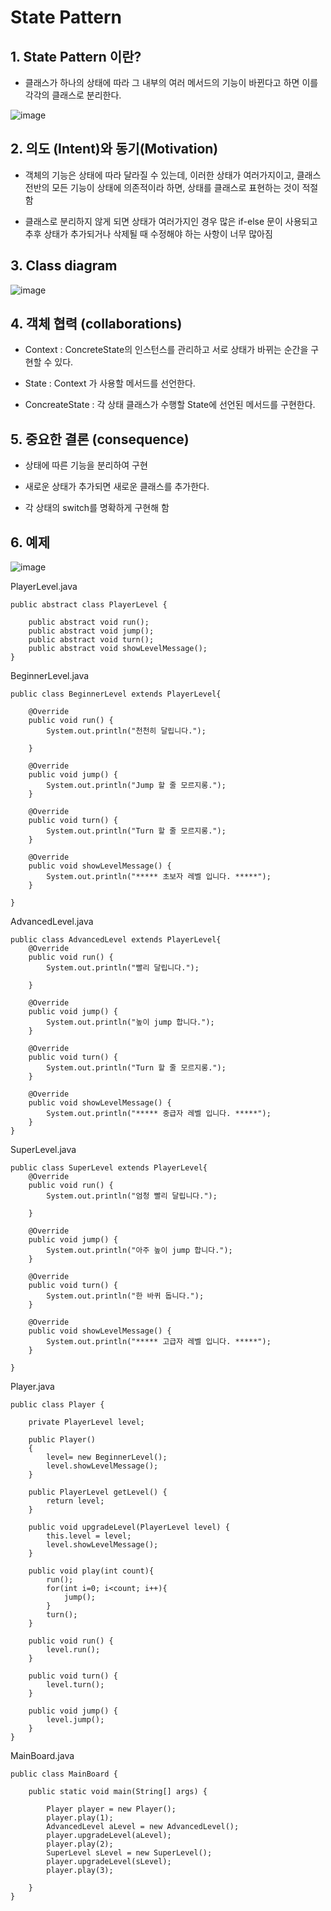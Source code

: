 # State Pattern

## 1. State Pattern 이란?

+ 클래스가 하나의 상태에 따라 그 내부의 여러 메서드의 기능이 바뀐다고 하면 이를 각각의 클래스로 분리한다.

![image](https://github.com/kswdev/design-pattern/assets/92713670/385d5476-687b-405a-b32e-a224601c9c6b)


## 2. 의도 (Intent)와 동기(Motivation)


+ 객체의 기능은 상태에 따라 달라질 수 있는데, 이러한 상태가 여러가지이고, 클래스 전반의 모든 기능이 상태에 의존적이라 하면, 상태를 클래스로 표현하는 것이 적절함


+ 클래스로 분리하지 않게 되면 상태가 여러가지인 경우 많은 if-else 문이 사용되고 추후 상태가 추가되거나 삭제될 때 수정해야 하는 사항이 너무 많아짐



## 3. Class diagram
![image](https://github.com/kswdev/design-pattern/assets/92713670/506a451f-1873-4e5e-b94b-876c0334f00b)


## 4. 객체 협력 (collaborations)


+ Context  : ConcreteState의 인스턴스를 관리하고 서로 상태가 바뀌는 순간을 구현할 수 있다.


+ State : Context 가 사용할 메서드를 선언한다.


+ ConcreateState : 각 상태 클래스가 수행할 State에 선언된 메서드를 구현한다.



## 5. 중요한 결론 (consequence)


+ 상태에 따른 기능을 분리하여 구현


+ 새로운 상태가 추가되면 새로운 클래스를 추가한다.


+ 각 상태의 switch를 명확하게 구현해 함



## 6. 예제

![image](https://github.com/kswdev/design-pattern/assets/92713670/d72e1279-5291-43b4-b91c-318a0d981902)


PlayerLevel.java
```
public abstract class PlayerLevel {

	public abstract void run();
	public abstract void jump();
	public abstract void turn();
	public abstract void showLevelMessage();
}
```

BeginnerLevel.java
```
public class BeginnerLevel extends PlayerLevel{

	@Override
	public void run() {
		System.out.println("천천히 달립니다.");
		
	}

	@Override
	public void jump() {
		System.out.println("Jump 할 줄 모르지롱.");
	}

	@Override
	public void turn() {
		System.out.println("Turn 할 줄 모르지롱.");		
	}

	@Override
	public void showLevelMessage() {
		System.out.println("***** 초보자 레벨 입니다. *****");
	}

}
```

AdvancedLevel.java
```
public class AdvancedLevel extends PlayerLevel{
	@Override
	public void run() {
		System.out.println("빨리 달립니다.");
		
	}

	@Override
	public void jump() {
		System.out.println("높이 jump 합니다.");
	}

	@Override
	public void turn() {
		System.out.println("Turn 할 줄 모르지롱.");		
	}

	@Override
	public void showLevelMessage() {
		System.out.println("***** 중급자 레벨 입니다. *****");
	}
}
```

SuperLevel.java
```
public class SuperLevel extends PlayerLevel{
	@Override
	public void run() {
		System.out.println("엄청 빨리 달립니다.");
		
	}

	@Override
	public void jump() {
		System.out.println("아주 높이 jump 합니다.");
	}

	@Override
	public void turn() {
		System.out.println("한 바퀴 돕니다.");		
	}

	@Override
	public void showLevelMessage() {
		System.out.println("***** 고급자 레벨 입니다. *****");
	}

}
```

Player.java
```
public class Player {
	
	private PlayerLevel level;
	
	public Player()
	{
		level= new BeginnerLevel();
		level.showLevelMessage();
	}

	public PlayerLevel getLevel() {
		return level;
	}

	public void upgradeLevel(PlayerLevel level) {
		this.level = level;
		level.showLevelMessage();
	}
	
	public void play(int count){
		run();
		for(int i=0; i<count; i++){
			jump();
		}
		turn();
	}

	public void run() {
	    level.run();
	}
	
	public void turn() {
	    level.turn();
	}
	
	public void jump() {
	    level.jump();
	}
}
```

MainBoard.java
```
public class MainBoard {

	public static void main(String[] args) {

		Player player = new Player();
		player.play(1);
		AdvancedLevel aLevel = new AdvancedLevel();
		player.upgradeLevel(aLevel);
		player.play(2);
		SuperLevel sLevel = new SuperLevel();
		player.upgradeLevel(sLevel);
		player.play(3);
		
	}
}
```
